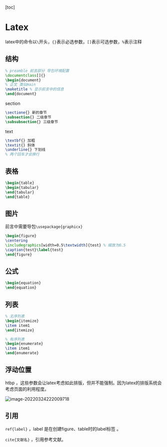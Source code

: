 [toc]



# Latex

latex中的命令以`\`开头，`{}`表示必选参数，`[]`表示可选参数，`%`表示注释

## 结构

```latex
% preamble 前言部分 导包环境配置
\documentclass[]{} 
\begin{document}
% 正文 类似main 
\maketitle % 显示前言中的信息
\end{document}
```



section

```latex
\sectione{} 新的章节
\subsection{} 二级章节
\subsubsection{} 三级章节
```



text

```latex
\textbf{} 加粗
\textit{} 斜体
\underline{} 下划线
% 两个回车才会换行 
```

## 表格

```latex
\begin{table}
\begin{tabular}
\end{tabular}
\end{table}
```



## 图片

前言中需要导包`\usepackage{graphicx}`

```latex
\begin{figure}
\centering
\includegraphics[width=0.5\textwidth]{test} % 缩放为0.5
\caption{test}\label{test}
\end{figure}
```

## 公式

```latex
\begin{equation}
\end{equation}
```



## 列表

```latex
% 无序列表
\begin{itemize}
\item item1
\end{itemize}

% 有序列表
\begin{enumerate}
\item item1 
\end{enumerate}
```



## 浮动位置

htbp ，这些参数会让latex考虑如此排版，但并不能强制。因为latex的排版系统会考虑页面的利用程度。

![image-20220324222009718](../../../我的坚果云/学习笔记/md_assets/image-20220324222009718.png)



## 引用

`ref{label}` ，label 是在创建figure、table时的label标签 。

`cite{文献名}` ，引用参考文献。

